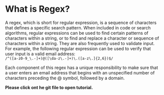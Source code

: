 # What is Regex?

A regex, which is short for regular expression, is a sequence of characters that defines a specific search pattern. When included in code or search algorithms, regular expressions can be used to find certain patterns of characters within a string, or to find and replace a character or sequence of characters within a string. They are also frequently used to validate input.
For example, the following regular expression can be used to verify that user input is a valid email address:<br>
```/^([a-z0-9_\.-]+)@([\da-z\.-]+)\.([a-z\.]{2,6})$/```</br>

Each component of this regex has a unique responsibility to make sure that a user enters an email address that begins with an unspecified number of characters preceding the @ symbol, followed by a domain.

**Please click ont he git file to open tutorial.**